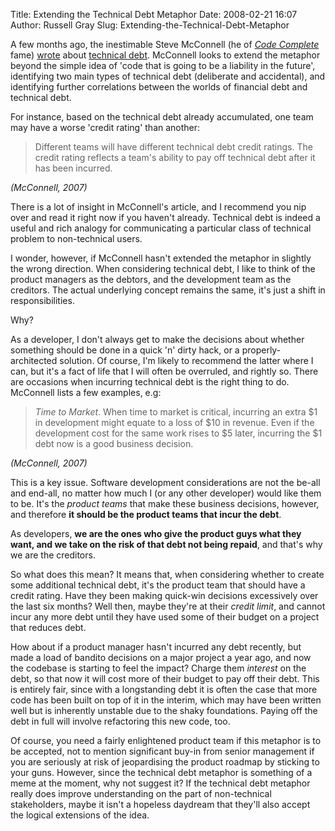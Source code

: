 Title: Extending the Technical Debt Metaphor
Date: 2008-02-21 16:07
Author: Russell Gray
Slug: Extending-the-Technical-Debt-Metaphor

A few months ago, the inestimable Steve McConnell (he of *[Code Complete](http://www.amazon.co.uk/Code-Complete-Practical-Handbook-Construction/dp/0735619670/)*
fame)
[wrote](http://blogs.construx.com/blogs/stevemcc/archive/2007/11/01/technical-debt-2.aspx)
about [technical debt](http://www.martinfowler.com/bliki/TechnicalDebt.html). McConnell
looks to extend the metaphor beyond the simple idea of 'code that is
going to be a liability in the future', identifying two main types of
technical debt (deliberate and accidental), and identifying further
correlations between the worlds of financial debt and technical debt.

For instance, based on the technical debt already accumulated, one team
may have a worse 'credit rating' than another:

> Different teams will have different technical debt credit ratings. The
> credit rating reflects a team's ability to pay off technical debt
> after it has been incurred.
>
<cite>(McConnell, 2007)</cite>

There is a lot of insight in McConnell's article, and I recommend you
nip over and read it right now if you haven't already. Technical debt is
indeed a useful and rich analogy for communicating a particular class of
technical problem to non-technical users.

I wonder, however, if McConnell hasn't extended the metaphor in slightly
the wrong direction. When considering technical debt, I like to think of
the product managers as the debtors, and the development team as the
creditors. The actual underlying concept remains the same, it's just a
shift in responsibilities.

Why?

As a developer, I don't always get to make the decisions about whether
something should be done in a quick 'n' dirty hack, or a
properly-architected solution. Of course, I'm likely to recommend the
latter where I can, but it's a fact of life that I will often be
overruled, and rightly so. There are occasions when incurring technical
debt is the right thing to do. McConnell lists a few examples, e.g:

> *Time to Market*. When time to market is critical, incurring an extra
> $1 in development might equate to a loss of $10 in revenue. Even if
> the development cost for the same work rises to $5 later, incurring
> the $1 debt now is a good business decision.
>
<cite>(McConnell, 2007)</cite>

This is a key issue. Software development considerations are not the
be-all and end-all, no matter how much I (or any other developer) would
like them to be. It's the *product teams* that make these business
decisions, however, and therefore **it should be the product teams that
incur the debt**.

As developers, **we are the ones who give the product guys what they
want, and we take on the risk of that debt not being repaid**, and
that's why we are the creditors.

So what does this mean? It means that, when considering whether to
create some additional technical debt, it's the product team that should
have a credit rating. Have they been making quick-win decisions
excessively over the last six months? Well then, maybe they're at their
*credit limit*, and cannot incur any more debt until they have used some
of their budget on a project that reduces debt.

How about if a product manager hasn't incurred any debt recently, but
made a load of bandito decisions on a major project a year ago, and now
the codebase is starting to feel the impact? Charge them *interest* on
the debt, so that now it will cost more of their budget to pay off their
debt. This is entirely fair, since with a longstanding debt it is often
the case that more code has been built on top of it in the interim,
which may have been written well but is inherently unstable due to the
shaky foundations. Paying off the debt in full will involve refactoring
this new code, too.

Of course, you need a fairly enlightened product team if this metaphor
is to be accepted, not to mention significant buy-in from senior
management if you are seriously at risk of jeopardising the product
roadmap by sticking to your guns. However, since the technical debt
metaphor is something of a meme at the moment, why not suggest it? If
the technical debt metaphor really does improve understanding on the
part of non-technical stakeholders, maybe it isn't a hopeless daydream
that they'll also accept the logical extensions of the idea.
